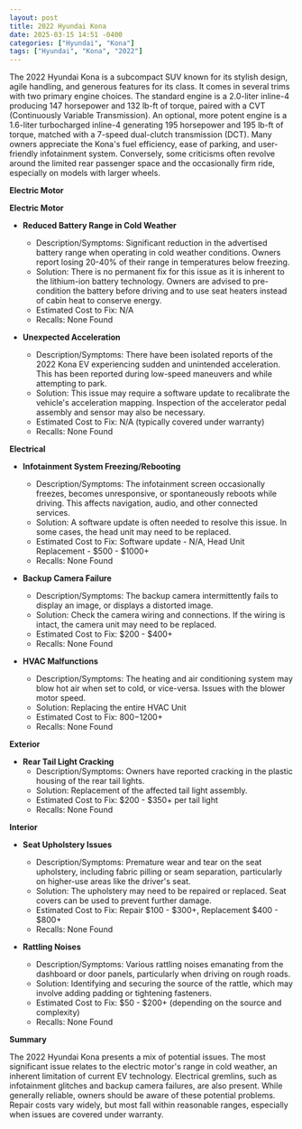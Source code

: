 ```yaml
---
layout: post
title: 2022 Hyundai Kona
date: 2025-03-15 14:51 -0400
categories: ["Hyundai", "Kona"]
tags: ["Hyundai", "Kona", "2022"]
---
```

The 2022 Hyundai Kona is a subcompact SUV known for its stylish design, agile handling, and generous features for its class. It comes in several trims with two primary engine choices. The standard engine is a 2.0-liter inline-4 producing 147 horsepower and 132 lb-ft of torque, paired with a CVT (Continuously Variable Transmission). An optional, more potent engine is a 1.6-liter turbocharged inline-4 generating 195 horsepower and 195 lb-ft of torque, matched with a 7-speed dual-clutch transmission (DCT). Many owners appreciate the Kona's fuel efficiency, ease of parking, and user-friendly infotainment system. Conversely, some criticisms often revolve around the limited rear passenger space and the occasionally firm ride, especially on models with larger wheels.

**Electric Motor**

**Electric Motor**

* **Reduced Battery Range in Cold Weather**
    * Description/Symptoms: Significant reduction in the advertised battery range when operating in cold weather conditions. Owners report losing 20-40% of their range in temperatures below freezing.
    * Solution: There is no permanent fix for this issue as it is inherent to the lithium-ion battery technology. Owners are advised to pre-condition the battery before driving and to use seat heaters instead of cabin heat to conserve energy.
    * Estimated Cost to Fix: N/A
    * Recalls: None Found

* **Unexpected Acceleration**
    * Description/Symptoms: There have been isolated reports of the 2022 Kona EV experiencing sudden and unintended acceleration. This has been reported during low-speed maneuvers and while attempting to park.
    * Solution: This issue may require a software update to recalibrate the vehicle's acceleration mapping. Inspection of the accelerator pedal assembly and sensor may also be necessary.
    * Estimated Cost to Fix: N/A (typically covered under warranty)
    * Recalls: None Found

**Electrical**

* **Infotainment System Freezing/Rebooting**
    * Description/Symptoms: The infotainment screen occasionally freezes, becomes unresponsive, or spontaneously reboots while driving. This affects navigation, audio, and other connected services.
    * Solution: A software update is often needed to resolve this issue. In some cases, the head unit may need to be replaced.
    * Estimated Cost to Fix: Software update - N/A, Head Unit Replacement - $500 - $1000+
    * Recalls: None Found

* **Backup Camera Failure**
    * Description/Symptoms: The backup camera intermittently fails to display an image, or displays a distorted image.
    * Solution: Check the camera wiring and connections. If the wiring is intact, the camera unit may need to be replaced.
    * Estimated Cost to Fix: $200 - $400+
    * Recalls: None Found

* **HVAC Malfunctions**
    * Description/Symptoms: The heating and air conditioning system may blow hot air when set to cold, or vice-versa. Issues with the blower motor speed.
    * Solution: Replacing the entire HVAC Unit
    * Estimated Cost to Fix: $800-$1200+
    * Recalls: None Found

**Exterior**

* **Rear Tail Light Cracking**
    * Description/Symptoms: Owners have reported cracking in the plastic housing of the rear tail lights.
    * Solution: Replacement of the affected tail light assembly.
    * Estimated Cost to Fix: $200 - $350+ per tail light
    * Recalls: None Found

**Interior**

* **Seat Upholstery Issues**
    * Description/Symptoms: Premature wear and tear on the seat upholstery, including fabric pilling or seam separation, particularly on higher-use areas like the driver's seat.
    * Solution: The upholstery may need to be repaired or replaced. Seat covers can be used to prevent further damage.
    * Estimated Cost to Fix: Repair $100 - $300+, Replacement $400 - $800+
    * Recalls: None Found

* **Rattling Noises**
    * Description/Symptoms: Various rattling noises emanating from the dashboard or door panels, particularly when driving on rough roads.
    * Solution: Identifying and securing the source of the rattle, which may involve adding padding or tightening fasteners.
    * Estimated Cost to Fix: $50 - $200+ (depending on the source and complexity)
    * Recalls: None Found

**Summary**

The 2022 Hyundai Kona presents a mix of potential issues. The most significant issue relates to the electric motor's range in cold weather, an inherent limitation of current EV technology. Electrical gremlins, such as infotainment glitches and backup camera failures, are also present. While generally reliable, owners should be aware of these potential problems. Repair costs vary widely, but most fall within reasonable ranges, especially when issues are covered under warranty.

